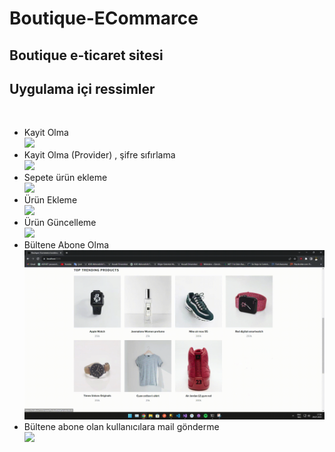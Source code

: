 # Boutique-ECommarce

<h2>Boutique e-ticaret sitesi</h2>


<h2>Uygulama içi ressimler</h2>

</br>
<ul>
<li>Kayit Olma
</br>
<img src="https://github.com/caner24/Boutique-ECommarce/blob/master/In-Application/Login_Register.gif">
</li>
<li>Kayit Olma (Provider) , şifre sıfırlama
</br>
<img src="https://github.com/caner24/Boutique-ECommarce/blob/master/In-Application/Login_Provider.gif">
</li>
<li>Sepete ürün ekleme
</br>
<img src="https://github.com/caner24/Boutique-ECommarce/blob/master/In-Application/AddToCart.gif">
</li>
<li>Ürün Ekleme
</br>
<img src="https://github.com/caner24/Boutique-ECommarce/blob/master/In-Application/Product-Add.gif">
</li>
<li>Ürün Güncelleme
</br>
<img src="https://github.com/caner24/Boutique-ECommarce/blob/master/In-Application/Update.gif">
</li>
<li>Bültene Abone Olma
</br>
<img src="https://github.com/caner24/Boutique-ECommarce/blob/master/In-Application/NewsLetter-1.gif">
</li>
<li>Bültene abone olan kullanıcılara mail gönderme
</br>
<img src="https://github.com/caner24/Boutique-ECommarce/blob/master/In-Application/NewsLetter.gif">
</li>
